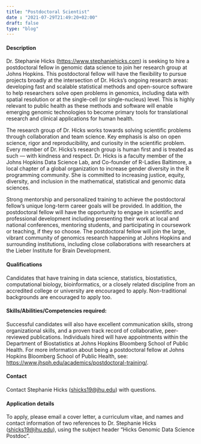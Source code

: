 ```yaml
---
title: "Postdoctoral Scientist"
date : "2021-07-29T21:49:20+02:00"
draft: false
type: "blog"
---
```


#### Description

Dr. Stephanie Hicks (https://www.stephaniehicks.com) is seeking to hire a postdoctoral fellow in genomic data science to join her research group at Johns Hopkins. This postdoctoral fellow will have the flexibility to pursue projects broadly at the intersection of Dr. Hicks’s ongoing research areas: developing fast and scalable statistical methods and open-source software to help researchers solve open problems in genomics, including data with spatial resolution or at the single-cell (or single-nucleus) level. This is highly relevant to public health as these methods and software will enable emerging genomic technologies to become primary tools for translational research and clinical applications for human health.

<!--more-->

The research group of Dr. Hicks works towards solving scientific problems through collaboration and team science. Key emphasis is also on open science, rigor and reproducibility, and curiosity in the scientific problem. Every member of Dr. Hicks’s research group is human first and is treated as such — with kindness and respect. Dr. Hicks is a faculty member of the Johns Hopkins Data Science Lab, and Co-founder of R-Ladies Baltimore, a local chapter of a global organization to increase gender diversity in the R programming community. She is committed to increasing justice, equity, diversity, and inclusion in the mathematical, statistical and genomic data sciences. 

Strong mentorship and personalized training to achieve the postdoctoral fellow’s unique long-term career goals will be provided. In addition, the postdoctoral fellow will have the opportunity to engage in scientific and professional development including presenting their work at local and national conferences, mentoring students, and participating in coursework or teaching, if they so choose. The postdoctoral fellow will join the large, vibrant community of genomics research happening at Johns Hopkins and surrounding institutions, including close collaborations with researchers at the Lieber Institute for Brain Development.

#### Qualifications	

Candidates that have training in data science, statistics, biostatistics, computational biology, bioinformatics, or a closely related discipline from an accredited college or university are encouraged to apply. Non-traditional backgrounds are encouraged to apply too. 


#### Skills/Abilities/Competencies required:

Successful candidates will also have excellent communication skills, strong organizational skills, and a proven track record of collaborative, peer-reviewed publications. Individuals hired will have appointments within the Department of Biostatistics at Johns Hopkins Bloomberg School of Public Health. For more information about being a postdoctoral fellow at Johns Hopkins Bloomberg School of Public Health, see: https://www.jhsph.edu/academics/postdoctoral-training/. 


#### Contact

Contact Stephanie Hicks (shicks19@jhu.edu) with questions.

#### Application details

To apply, please email a cover letter, a curriculum vitae, and names and contact information of two references to Dr. Stephanie Hicks (shicks19@jhu.edu), using the subject header “Hicks Genomic Data Science Postdoc”.